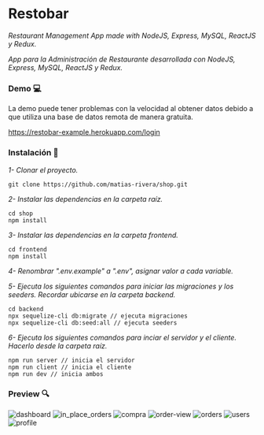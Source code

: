 # Restobar

_Restaurant Management App made with NodeJS, Express, MySQL, ReactJS y Redux._

_App para la Administración de Restaurante desarrollada con NodeJS, Express, MySQL, ReactJS y Redux._

### Demo :computer:

La demo puede tener problemas con la velocidad al obtener datos debido a que utiliza una base de datos remota de manera gratuita.

https://restobar-example.herokuapp.com/login

### Instalación 🔧

_1- Clonar el proyecto._

```
git clone https://github.com/matias-rivera/shop.git
```

_2- Instalar las dependencias en la carpeta raíz._

```
cd shop
npm install
```

_3- Instalar las dependencias en la carpeta frontend._

```
cd frontend
npm install
```

_4- Renombrar ".env.example" a ".env", asignar valor a cada variable._


_5- Ejecuta los siguientes comandos para iniciar las migraciones y los seeders. Recordar ubicarse en la carpeta backend._

```
cd backend
npx sequelize-cli db:migrate // ejecuta migraciones
npx sequelize-cli db:seed:all // ejecuta seeders
```

_6- Ejecuta los siguientes comandos para inciar el servidor y el cliente. Hacerlo desde la carpeta raíz._

```
npm run server // inicia el servidor
npm run client // inicia el cliente
npm run dev // inicia ambos
```

### Preview :mag:
![dashboard](https://www.matiasrivera.com/img/restobar.png)
![in_place_orders](https://i.ibb.co/HhmMpwP/inplace.png)
![compra](https://i.ibb.co/0mSLtW4/COMPRA.png)
![order-view](https://i.ibb.co/8sWPrVM/EDIT-ORDER.png)
![orders](https://i.ibb.co/XkCXXct/ORDENES.png)
![users](https://i.ibb.co/cDWsgw7/USERS.png)
![profile](https://i.ibb.co/CBPjKFg/profile.png)
